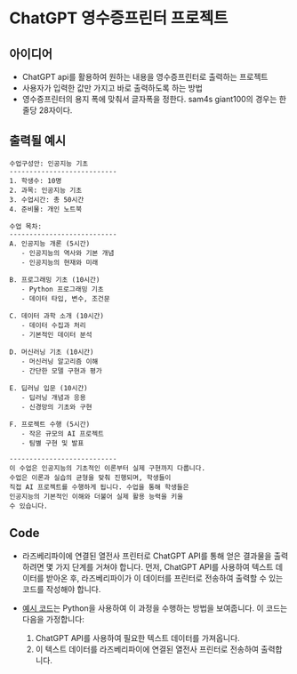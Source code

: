 # ChatGPT 영수증프린터 프로젝트 

## 아이디어  
- ChatGPT api를 활용하여 원하는 내용을 영수증프린터로 출력하는 프로젝트 
- 사용자가 입력한 값만 가지고 바로 출력하도록 하는 방법 
- 영수증프린터의 용지 폭에 맞춰서 글자폭을 정한다. sam4s giant100의 경우는 한줄당 28자이다. 

## 출력될 예시 
```
수업구성안: 인공지능 기초
---------------------------
1. 학생수: 10명
2. 과목: 인공지능 기초
3. 수업시간: 총 50시간
4. 준비물: 개인 노트북

수업 목차:
---------------------------
A. 인공지능 개론 (5시간)
   - 인공지능의 역사와 기본 개념
   - 인공지능의 현재와 미래

B. 프로그래밍 기초 (10시간)
   - Python 프로그래밍 기초
   - 데이터 타입, 변수, 조건문

C. 데이터 과학 소개 (10시간)
   - 데이터 수집과 처리
   - 기본적인 데이터 분석

D. 머신러닝 기초 (10시간)
   - 머신러닝 알고리즘 이해
   - 간단한 모델 구현과 평가

E. 딥러닝 입문 (10시간)
   - 딥러닝 개념과 응용
   - 신경망의 기초와 구현

F. 프로젝트 수행 (5시간)
   - 작은 규모의 AI 프로젝트
   - 팀별 구현 및 발표

---------------------------
이 수업은 인공지능의 기초적인 이론부터 실제 구현까지 다룹니다.
수업은 이론과 실습의 균형을 맞춰 진행되며, 학생들이
직접 AI 프로젝트를 수행하게 됩니다. 수업을 통해 학생들은
인공지능의 기본적인 이해와 더불어 실제 활용 능력을 키울
수 있습니다.

```

## Code 
- 라즈베리파이에 연결된 열전사 프린터로 ChatGPT API를 통해 얻은 결과물을 출력하려면 몇 가지 단계를 거쳐야 합니다. 먼저, ChatGPT API를 사용하여 텍스트 데이터를 받아온 후, 라즈베리파이가 이 데이터를 프린터로 전송하여 출력할 수 있는 코드를 작성해야 합니다.

- [예시 코드](/src/chatgpt-api.py)는 Python을 사용하여 이 과정을 수행하는 방법을 보여줍니다. 이 코드는 다음을 가정합니다:
    1. ChatGPT API를 사용하여 필요한 텍스트 데이터를 가져옵니다.
    2. 이 텍스트 데이터를 라즈베리파이에 연결된 열전사 프린터로 전송하여 출력합니다.